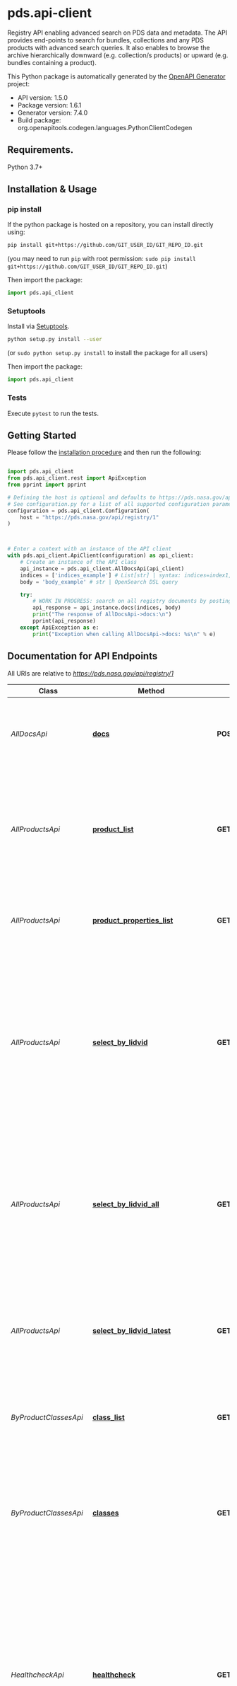 # pds.api-client
Registry API enabling advanced search on PDS data and metadata. The API provides end-points to search for bundles, collections and any PDS products with advanced search queries. It also enables to browse the archive hierarchically downward (e.g. collection/s products) or upward (e.g. bundles containing a product).


This Python package is automatically generated by the [OpenAPI Generator](https://openapi-generator.tech) project:

- API version: 1.5.0
- Package version: 1.6.1
- Generator version: 7.4.0
- Build package: org.openapitools.codegen.languages.PythonClientCodegen

## Requirements.

Python 3.7+

## Installation & Usage
### pip install

If the python package is hosted on a repository, you can install directly using:

```sh
pip install git+https://github.com/GIT_USER_ID/GIT_REPO_ID.git
```
(you may need to run `pip` with root permission: `sudo pip install git+https://github.com/GIT_USER_ID/GIT_REPO_ID.git`)

Then import the package:
```python
import pds.api_client
```

### Setuptools

Install via [Setuptools](http://pypi.python.org/pypi/setuptools).

```sh
python setup.py install --user
```
(or `sudo python setup.py install` to install the package for all users)

Then import the package:
```python
import pds.api_client
```

### Tests

Execute `pytest` to run the tests.

## Getting Started

Please follow the [installation procedure](#installation--usage) and then run the following:

```python

import pds.api_client
from pds.api_client.rest import ApiException
from pprint import pprint

# Defining the host is optional and defaults to https://pds.nasa.gov/api/registry/1
# See configuration.py for a list of all supported configuration parameters.
configuration = pds.api_client.Configuration(
    host = "https://pds.nasa.gov/api/registry/1"
)



# Enter a context with an instance of the API client
with pds.api_client.ApiClient(configuration) as api_client:
    # Create an instance of the API class
    api_instance = pds.api_client.AllDocsApi(api_client)
    indices = ['indices_example'] # List[str] | syntax: indices=index1,index2... notes: OpenSearch indices 
    body = 'body_example' # str | OpenSearch DSL query

    try:
        # WORK IN PROGRESS: search on all registry documents by posting an OpenSearch DSL query 
        api_response = api_instance.docs(indices, body)
        print("The response of AllDocsApi->docs:\n")
        pprint(api_response)
    except ApiException as e:
        print("Exception when calling AllDocsApi->docs: %s\n" % e)

```

## Documentation for API Endpoints

All URIs are relative to *https://pds.nasa.gov/api/registry/1*

Class | Method | HTTP request | Description
------------ | ------------- | ------------- | -------------
*AllDocsApi* | [**docs**](docs/AllDocsApi.md#docs) | **POST** /docs | WORK IN PROGRESS: search on all registry documents by posting an OpenSearch DSL query 
*AllProductsApi* | [**product_list**](docs/AllProductsApi.md#product_list) | **GET** /products | search the latest-versioned instances of all PDS data products, including bundles, collections, documentation, context and observational products. 
*AllProductsApi* | [**product_properties_list**](docs/AllProductsApi.md#product_properties_list) | **GET** /properties | return a list of all possible searchable metadata fields for products published in the registry 
*AllProductsApi* | [**select_by_lidvid**](docs/AllProductsApi.md#select_by_lidvid) | **GET** /products/{identifier} | returns one PDS Product with the identifier selected from all PDS Products, including bundles, collections, data, documentation, context and observational products. See identifier for details on how it determines what is returned. 
*AllProductsApi* | [**select_by_lidvid_all**](docs/AllProductsApi.md#select_by_lidvid_all) | **GET** /products/{identifier}/all | returns all product versions with the identifier (lid) selected from all PDS Products. See identifier for details on how it determines what is returned.  note: if given a lidvid, it will be translated to a lid 
*AllProductsApi* | [**select_by_lidvid_latest**](docs/AllProductsApi.md#select_by_lidvid_latest) | **GET** /products/{identifier}/latest | returns one PDS Product with the identifier selected from all PDS Products. See identifier for details on how it determines what is returned. 
*ByProductClassesApi* | [**class_list**](docs/ByProductClassesApi.md#class_list) | **GET** /classes/{class} | returns all PDS products of the given PDS product class that meet all given constraints. 
*ByProductClassesApi* | [**classes**](docs/ByProductClassesApi.md#classes) | **GET** /classes | returns a list of the available PDS product class at this API. This is not all of the PDS product class available in the database, but simply the names that can be used in the /classes/{class} endpoints. 
*HealthcheckApi* | [**healthcheck**](docs/HealthcheckApi.md#healthcheck) | **GET** /healthcheck | returns payload of system health information. Detection of any fatal issues results in a non-200 response. The primary intention of this endpoint is to provide an accurate assessment of the service to determine if ECS/Fargate should instantiate a new instance of the task. 
*ProductReferencesApi* | [**product_member_of**](docs/ProductReferencesApi.md#product_member_of) | **GET** /products/{identifier}/member-of | returns one or more PDS Products that have the given PDS lid/lidvid as a member. 
*ProductReferencesApi* | [**product_member_of_of**](docs/ProductReferencesApi.md#product_member_of_of) | **GET** /products/{identifier}/member-of/member-of | returns one or more PDS Products that have the given PDS lid/lidvid as a member of its members. 
*ProductReferencesApi* | [**product_member_of_of_vers**](docs/ProductReferencesApi.md#product_member_of_of_vers) | **GET** /products/{identifier}/member-of/member-of/{versions} | returns one or more PDS Products that have the given PDS lid/lidvid as a member of its members. 
*ProductReferencesApi* | [**product_member_of_vers**](docs/ProductReferencesApi.md#product_member_of_vers) | **GET** /products/{identifier}/member-of/{versions} | returns one or more PDS Products that have the given PDS lid/lidvid as a member. 
*ProductReferencesApi* | [**product_members**](docs/ProductReferencesApi.md#product_members) | **GET** /products/{identifier}/members | returns all of the members of the given lid/lidvid 
*ProductReferencesApi* | [**product_members_members**](docs/ProductReferencesApi.md#product_members_members) | **GET** /products/{identifier}/members/members | returns all of the members of the members of the given lid/lidvid 
*ProductReferencesApi* | [**product_members_members_vers**](docs/ProductReferencesApi.md#product_members_members_vers) | **GET** /products/{identifier}/members/members/{versions} | returns all of the members of the members of the given lid/lidvid 
*ProductReferencesApi* | [**product_members_vers**](docs/ProductReferencesApi.md#product_members_vers) | **GET** /products/{identifier}/members/{versions} | returns all of the members of the given lid/lidvid 


## Documentation For Models

 - [ErrorMessage](docs/ErrorMessage.md)
 - [Metadata](docs/Metadata.md)
 - [Pds4Metadata](docs/Pds4Metadata.md)
 - [Pds4MetadataOpsDataFile](docs/Pds4MetadataOpsDataFile.md)
 - [Pds4MetadataOpsLabelFileInfo](docs/Pds4MetadataOpsLabelFileInfo.md)
 - [Pds4MetadataOpsTrackingMeta](docs/Pds4MetadataOpsTrackingMeta.md)
 - [Pds4Product](docs/Pds4Product.md)
 - [Pds4Products](docs/Pds4Products.md)
 - [PdsProduct](docs/PdsProduct.md)
 - [PdsProducts](docs/PdsProducts.md)
 - [PropertiesListInner](docs/PropertiesListInner.md)
 - [Reference](docs/Reference.md)
 - [Summary](docs/Summary.md)
 - [WyriwygProduct](docs/WyriwygProduct.md)
 - [WyriwygProductKeyValuePair](docs/WyriwygProductKeyValuePair.md)
 - [WyriwygProducts](docs/WyriwygProducts.md)


<a id="documentation-for-authorization"></a>
## Documentation For Authorization

Endpoints do not require authorization.


## Author

pds-operator@jpl.nasa.gov


